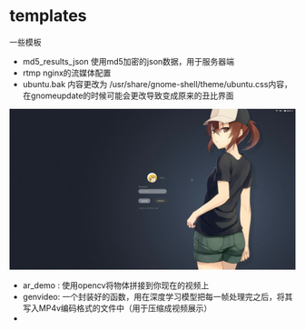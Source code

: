 # templates
一些模板

* md5_results_json 使用md5加密的json数据，用于服务器端
* rtmp nginx的流媒体配置
* ubuntu.bak 内容更改为 /usr/share/gnome-shell/theme/ubuntu.css内容，在gnomeupdate的时候可能会更改导致变成原来的丑比界面

![](https://github.com/waynamigo/templates/blob/master/lockingscreen.png)
* ar_demo : 使用opencv将物体拼接到你现在的视频上
* genvideo: 一个封装好的函数，用在深度学习模型把每一帧处理完之后，将其写入MP4v编码格式的文件中（用于压缩成视频展示）
* 
